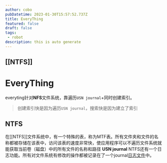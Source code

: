 ```yaml
---
author: cobo
pubDatetime: 2023-01-30T15:57:52.737Z
title: EveryThing
featured: false
draft: false
tags:
 - robot
description: this is auto generate
---
```

[[NTFS]] 
----

# EveryThing
everyting针对**NFS**文件系统，靠遍历`USN journal`+同时创建索引。
> 创建索引快是因为遍历`USN journal`，搜索快是因为建立了索引

## NTFS
在[[NTFS]]文件系统中，有一个特殊的表，称为MTF表。所有文件夹和文件的名称都被存储在该表中，访问该表的速度非常快，使应用程序可以不遍历文件系统就能获取当前卷（磁盘）中的所有文件的名称和路径
**USN journal**
NTFS还有一个日志功能。所有对文件系统有修改的操作都被记录在了一个journal[日志文件](https://www.zhihu.com/search?q=%E6%97%A5%E5%BF%97%E6%96%87%E4%BB%B6&search_source=Entity&hybrid_search_source=Entity&hybrid_search_extra=%7B%22sourceType%22%3A%22answer%22%2C%22sourceId%22%3A23020795%7D)中。